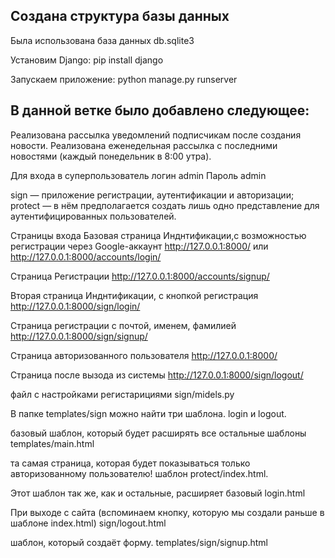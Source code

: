 ## Создана структура базы данных
Была использована база данных db.sqlite3

Установим Django:
pip install django

Запускаем приложение:
python manage.py runserver

## В данной ветке было добавлено следующее:

Реализована рассылка уведомлений подписчикам после создания новости.
Реализована еженедельная рассылка с последними новостями (каждый понедельник в 8:00 утра).

Для входа в суперпользователь
логин admin
Пароль admin

sign — приложение регистрации, аутентификации и авторизации;
protect — в нём предполагается создать лишь одно представление для аутентифицированных пользователей.

Страницы входа
Базовая страница Инднтификации,с возможностью регистрации через Google-аккаунт
http://127.0.0.1:8000/
или
http://127.0.0.1:8000/accounts/login/

Страница Регистрации
http://127.0.0.1:8000/accounts/signup/


Вторая страница Инднтификации, с кнопкой регистрация
http://127.0.0.1:8000/sign/login/

Страница регистрации с почтой, именем, фамилией
http://127.0.0.1:8000/sign/signup/


Страница авторизованного пользователя
http://127.0.0.1:8000/

Страница после вызода из системы
http://127.0.0.1:8000/sign/logout/

файл с настройками регистарициями sign/midels.py

В папке templates/sign можно найти три шаблона. login и logout.

базовый шаблон, который будет расширять все остальные шаблоны
templates/main.html

та самая страница, которая будет показываться только авторизованному пользователю!
шаблон protect/index.html.

Этот шаблон так же, как и остальные, расширяет базовый
login.html

При выходе с сайта (вспоминаем кнопку, которую мы создали раньше в шаблоне index.html)
sign/logout.html

шаблон, который создаёт форму.
templates/sign/signup.html
